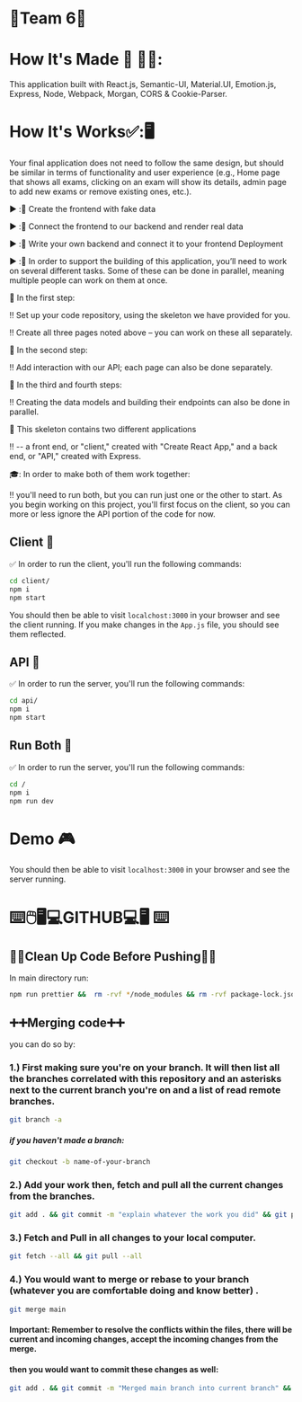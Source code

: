 # :checkered_flag:Team 6:checkered_flag:

# How It's Made :nut_and_bolt: :hammer::wrench::
 This application built with React.js, Semantic-UI, Material.UI, Emotion.js, Express, Node, Webpack, Morgan, CORS & Cookie-Parser.

# How It's Works:white_check_mark::🖥 
 
Your final application does not need to follow the same design, but should be similar in terms of functionality and user experience (e.g., Home page that shows all exams, clicking on an exam will show its details, admin page to add new exams or remove existing ones, etc.).

:arrow_forward: ::construction:	  Create the frontend with fake data


:arrow_forward: ::construction:	 Connect the frontend to our backend and render real data


:arrow_forward: ::construction:	 Write your own backend and connect it to your frontend Deployment

:arrow_forward: ::construction:	 In order to support the building of this application, you’ll need to work on several different tasks. Some of these can be done in parallel, meaning multiple people can work on them at once.

:vertical_traffic_light:	 In the first step:

 :bangbang:	Set up your code repository, using the skeleton we have provided for you.

 :bangbang:	Create all three pages noted above – you can work on these all separately.

:vertical_traffic_light:	In the second step:

 :bangbang:	Add interaction with our API; each page can also be done separately.

:vertical_traffic_light:	In the third and fourth steps:

 :bangbang:	Creating the data models and building their endpoints can also be done in parallel.

:vertical_traffic_light:	This skeleton contains two different applications 

 :bangbang:	-- a front end, or "client," created with "Create React App," and a back end, or "API," created with Express. 

:mortar_board:: In order to make both of them work together:

 :bangbang: you'll need to run both, but you can run just one or the other to start. As you begin working on this project, you'll first focus on the client, so you can more or less ignore the API portion of the code for now.

## Client :triangular_flag_on_post:	
:white_check_mark:	In order to run the client, you'll run the following commands:

```bash
cd client/
npm i
npm start
```

You should then be able to visit `localchost:3000` in your browser and see the client running. If you make changes in the `App.js` file, you should see them reflected.

## API :triangular_flag_on_post:	
 :white_check_mark:	 In order to run the server, you'll run the following commands:

```bash
cd api/
npm i
npm start
```

## Run Both :triangular_flag_on_post:	
 :white_check_mark:	 In order to run the server, you'll run the following commands:

```bash
cd /
npm i
npm run dev
```
# Demo :video_game:

You should then be able to visit `localhost:3000` in your browser and see the server running.

# 	:keyboard::computer_mouse::desktop_computer::computer:GITHUB:computer::desktop_computer:	:keyboard: 
## :broom::soap:Clean Up Code Before Pushing:soap::broom:
In main directory run:

```bash
npm run prettier &&  rm -rvf */node_modules && rm -rvf package-lock.json && rm -rvf node_modules && rm -rvf */package-lock.json && git add . && git commit -m "Whatever changes you made" && git push
```

## :heavy_plus_sign::heavy_plus_sign:Merging code:heavy_plus_sign::heavy_plus_sign:

you can do so by:

### 1.) First making sure you're on your branch. It will then list all the branches correlated with this repository and an asterisks next to the current branch you're on and a list of read remote branches.
```bash
git branch -a
```
##### if you haven't made a branch:
```bash
git checkout -b name-of-your-branch
```
### 2.) Add your work then, fetch and pull all the current changes from the branches.
```bash
git add . && git commit -m "explain whatever the work you did" && git push 
```
### 3.) Fetch and Pull in all changes to your local computer.
```bash
git fetch --all && git pull --all
```
### 4.) You would want to merge or rebase to your branch (whatever you are comfortable doing and know better) .
```bash
git merge main
```
#### Important: Remember to resolve the conflicts within the files, there will be current and incoming changes, accept the incoming changes from the merge.
#### then you would want to commit these changes as well:
```bash
git add . && git commit -m "Merged main branch into current branch" && git push 
```